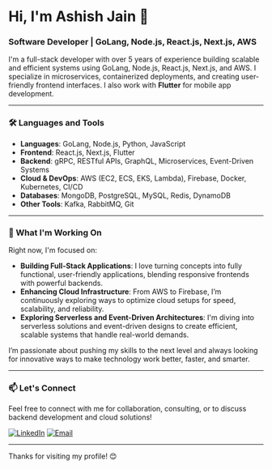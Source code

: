 # Hi, I'm Ashish Jain 👋

### Software Developer | GoLang, Node.js, React.js, Next.js, AWS

I'm a full-stack developer with over 5 years of experience building scalable and efficient systems using GoLang, Node.js, React.js, Next.js, and AWS. I specialize in microservices, containerized deployments, and creating user-friendly frontend interfaces. I also work with **Flutter** for mobile app development.


---

### 🛠️ Languages and Tools

- **Languages**: GoLang, Node.js, Python, JavaScript
- **Frontend**: React.js, Next.js, Flutter
- **Backend**: gRPC, RESTful APIs, GraphQL, Microservices, Event-Driven Systems
- **Cloud & DevOps**: AWS (EC2, ECS, EKS, Lambda), Firebase, Docker, Kubernetes, CI/CD
- **Databases**: MongoDB, PostgreSQL, MySQL, Redis, DynamoDB
- **Other Tools**: Kafka, RabbitMQ, Git

---

### 🚀 What I'm Working On

Right now, I'm focused on:
- **Building Full-Stack Applications**: I love turning concepts into fully functional, user-friendly applications, blending responsive frontends with powerful backends.
- **Enhancing Cloud Infrastructure**: From AWS to Firebase, I’m continuously exploring ways to optimize cloud setups for speed, scalability, and reliability.
- **Exploring Serverless and Event-Driven Architectures**: I'm diving into serverless solutions and event-driven designs to create efficient, scalable systems that handle real-world demands.

I’m passionate about pushing my skills to the next level and always looking for innovative ways to make technology work better, faster, and smarter.

---

### 📫 Let's Connect

Feel free to connect with me for collaboration, consulting, or to discuss backend development and cloud solutions!

[![LinkedIn](https://img.shields.io/badge/LinkedIn-Ashish_Jain-blue?style=flat&logo=linkedin)](https://www.linkedin.com/in/ashish-jain-dev/)
[![Email](https://img.shields.io/badge/Email-ashish2103parmar@gmail.com-informational?style=flat&logo=gmail)](mailto:ashish2103parmar@gmail.com)

---

Thanks for visiting my profile! 😊
